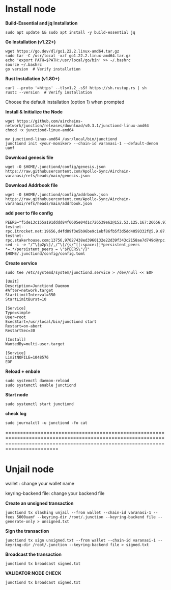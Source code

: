 # Install node
**Build-Essential and jq Installation**
```
sudo apt update && sudo apt install -y build-essential jq
```
**Go Installation (v1.22+)**
```
wget https://go.dev/dl/go1.22.2.linux-amd64.tar.gz  
sudo tar -C /usr/local -xzf go1.22.2.linux-amd64.tar.gz  
echo 'export PATH=$PATH:/usr/local/go/bin' >> ~/.bashrc  
source ~/.bashrc  
go version  # Verify installation  
```

**Rust Installation (v1.80+)**
```
curl --proto '=https' --tlsv1.2 -sSf https://sh.rustup.rs | sh 
rustc --version  # Verify installation  
```
Choose the default installation (option 1) when prompted

**Install & Initialize the Node**
```
wget https://github.com/airchains-network/junction/releases/download/v0.3.1/junctiond-linux-amd64  
chmod +x junctiond-linux-amd64
```

```
mv junctiond-linux-amd64 /usr/local/bin/junctiond  
junctiond init <your-moniker> --chain-id varanasi-1 --default-denom uamf
```

**Download genesis file**
```
wget -O $HOME/.junctiond/config/genesis.json https://raw.githubusercontent.com/Apollo-Sync/Airchain-varanasi/refs/heads/main/genesis.json
```

**Download Addrbook file**
```
wget -O $HOME/.junctiond/config/addrbook.json https://raw.githubusercontent.com/Apollo-Sync/Airchain-varanasi/refs/heads/main/addrbook.json
```


**add peer to file config**
```
PEERS="f5de13c155a191dddd84f6605e04d1c726539e62@152.53.125.167:26656,97027438ed3960132e22d39f343c2158ae7d749d@167.235.14.83:11956,491b207473ce92a8449af71954668f15ec492f16@37.221.198.137:26656,ad40b693a907181cad7f9db73ae7590206418d5e@65.109.84.33:26756,dd56c40aaf17f2d85debdce58fdd139e66a3d528@65.21.192.60:26656,79f26210777e84efb600bf776c32615a72675d9f@airchains-testnet-rpc.itrocket.net:19656,d4fd89f3e5b96be9c1ebf86fb5f3d5dd4059332f@5.9.87.231:36656,b107bf75ca12c4f5fa544390e27f8104b13c7f1b@airchains-testnet-rpc.stakerhouse.com:13756,97027438ed3960132e22d39f343c2158ae7d749d@rpc.airchains.aknodes.net:11956,3039c0c3ba5f12ffe632e84706b52e960f5da595@65.21.202.124:24656,fa83cc2c8ecc7625454b202368b9c7a366bddb91@116.202.150.231:26656,0b9bc2f3fc252e4c087ed495bdb43a372703fb8c@116.202.210.177:26656,5510914e1271930d8f21352e1d887c5e239f4041@144.76.106.228:26656,c0f3abcd838aeb72f6c7a1c817407bfe021547f3@135.181.139.249:26656,029c4e417a43e902575484af0076f1bcd4f664a6@65.108.199.62:29656,ca449bd16b6cfa4e4d6e06fb5eea9a049d58cdac@94.130.239.53:17656,b5d898c94fa206c0eeb130134299c8c4985faec8@65.21.85.184:26656,60cdaad35b5c203fc2c95af04226f4663128775c@148.251.235.130:24656,bb3560a4e8314317259d9a2c6bd7402111d38a1b@149.50.101.137:12356"
sed -i -e "/^\[p2p\]/,/^\[/{s/^[[:space:]]*persistent_peers *=.*/persistent_peers = \"$PEERS\"/}" $HOME/.junctiond/config/config.toml
```

**Create service**
```
sudo tee /etc/systemd/system/junctiond.service > /dev/null << EOF

[Unit]
Description=Junctiond Daemon
#After=network.target
StartLimitInterval=350
StartLimitBurst=10

[Service]
Type=simple
User=root
ExecStart=/usr/local/bin/junctiond start
Restart=on-abort
RestartSec=30

[Install]
WantedBy=multi-user.target

[Service]
LimitNOFILE=1048576
EOF
```

**Reload + enbale**
```
sudo systemctl daemon-reload
sudo systemctl enable junctiond
```
**Start node**
```
sudo systemctl start junctiond
```

**check log**
```
sudo journalctl -u junctiond -fo cat
```

====================================================================================================================================================================================
# Unjail node

wallet : change your wallet name

keyring-backend file: change your backend file

**Create an unsigned transaction**
```
junctiond tx slashing unjail --from wallet --chain-id varanasi-1 --fees 5000uamf --keyring-dir /root/.junction --keyring-backend file --generate-only > unsigned.txt
```

**Sign the transaction**
```
junctiond tx sign unsigned.txt --from wallet --chain-id varanasi-1 --keyring-dir /root/.junction --keyring-backend file > signed.txt
```

**Broadcast the transaction**
```
junctiond tx broadcast signed.txt
```

**VALIDATOR NODE CHECK**
```
junctiond tx broadcast signed.txt
```
